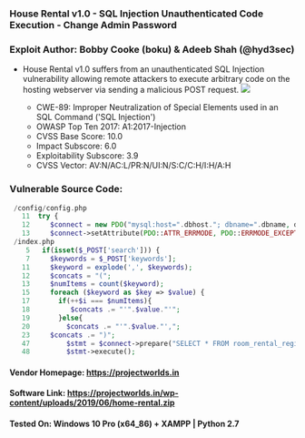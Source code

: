 ### House Rental v1.0 - SQL Injection Unauthenticated Code Execution - Change Admin Password
### Exploit Author: Bobby Cooke (boku) & Adeeb Shah (@hyd3sec) 
+ House Rental v1.0 suffers from an unauthenticated SQL Injection vulnerability allowing remote attackers to execute arbitrary code on the hosting webserver via sending a malicious POST request.
![](homeRentSQLi.gif)
  
  - CWE-89: Improper Neutralization of Special Elements used in an SQL Command ('SQL Injection')
  - OWASP Top Ten 2017: A1:2017-Injection
  - CVSS Base Score: 10.0 
  - Impact Subscore: 6.0 
  - Exploitability Subscore: 3.9
  - CVSS Vector: AV:N/AC:L/PR:N/UI:N/S:C/C:H/I:H/A:H
### Vulnerable Source Code:
```php
 /config/config.php
   11  try {
   12     $connect = new PDO("mysql:host=".dbhost."; dbname=".dbname, dbuser, dbpass);
   13     $connect->setAttribute(PDO::ATTR_ERRMODE, PDO::ERRMODE_EXCEPTION);
 /index.php
    5   if(isset($_POST['search'])) {
    7     $keywords = $_POST['keywords'];
   11     $keyword = explode(',', $keywords);
   12     $concats = "(";
   13     $numItems = count($keyword);
   15     foreach ($keyword as $key => $value) {
   17       if(++$i === $numItems){
   18          $concats .= "'".$value."'";
   19       }else{
   20         $concats .= "'".$value."',";
   23     $concats .= ")";
   47         $stmt = $connect->prepare("SELECT * FROM room_rental_registrations_apartment WHERE country IN $concats OR country IN $loc OR state IN $concats OR state IN $loc OR city IN $concats OR city IN $loc OR address IN $concats OR address IN $loc OR rooms IN $concats OR landmark IN $concats OR landmark IN $loc OR rent IN $concats OR deposit IN $concats");
   48         $stmt->execute();
```
#### Vendor Homepage: https://projectworlds.in
#### Software Link: https://projectworlds.in/wp-content/uploads/2019/06/home-rental.zip
#### Tested On: Windows 10 Pro (x64\_86) + XAMPP | Python 2.7
